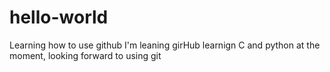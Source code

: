 # hello-world
Learning how to use github
I'm leaning girHub learnign C and python at the moment, looking forward to using 
git
